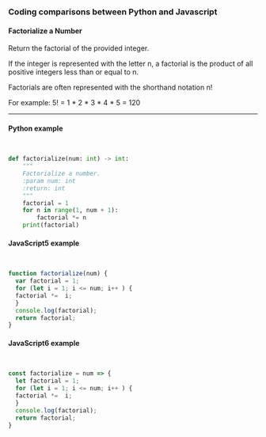 ### Coding comparisons between Python and Javascript

#### Factorialize a Number
Return the factorial of the provided integer.

If the integer is represented with the letter n, a factorial is the product of all positive integers less than or equal to n.

Factorials are often represented with the shorthand notation n!

For example: 5! = 1 * 2 * 3 * 4 * 5 = 120

<hr>

#### Python example
```python


def factorialize(num: int) -> int:
    """
    Factorialize a number.
    :param num: int
    :return: int
    """
    factorial = 1
    for n in range(1, num + 1):
        factorial *= n
    print(factorial)

```

#### JavaScript5 example
```javascript


function factorialize(num) {
  var factorial = 1;
  for (let i = 1; i <= num; i++ ) {
  factorial *=  i;
  }
  console.log(factorial);
  return factorial;
}

```

#### JavaScript6 example
```javascript


const factorialize = num => {
  let factorial = 1;
  for (let i = 1; i <= num; i++ ) {
  factorial *=  i;
  }
  console.log(factorial);
  return factorial;
}

```